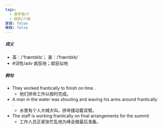 ```yaml
---
tags:
  - 首字母/F
  - 级别/六级
掌握: false
模糊: false
---
```

##### 词义
- 英：/'fræntɪklɪ/； 美：/ˈfræntɪklɪ/
- #词性/adv  疯狂地；疯狂似地
##### 例句
- They worked frantically to finish on time .
	- 他们拼命工作以按时完成。
- A man in the water was shouting and waving his arms around frantically .
	- 水里有个人大喊大叫，拼命摆动着双臂。
- The staff is working frantically on final arrangements for the summit
	- 工作人员正紧张忙乱地为峰会做最后准备。
